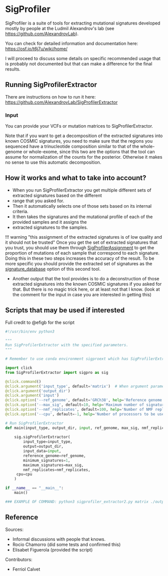 # SigProfiler

SigProfiler is a suite of tools for extracting mutational signatures developed mostly by people at the Ludmil
Alexandrov's lab (see <https://github.com/AlexandrovLab>).

You can check for detailed information and documentation here:
<https://osf.io/t6j7u/wiki/home/>

I will proceed to discuss some details on specific recommended usage that is probably not documented but
that can make a difference for the final results.

## Running SigProfilerExtractor

There are instructions on how to run it here:
<https://github.com/AlexandrovLab/SigProfilerExtractor>

### Input

You can provide your VCFs or mutation matrices to SigProfilerExtractor.

Note that if you want to get a decomposition of the extracted signatures into known COSMIC signatures, you need
to make sure that the regions you sequenced have a trinucleotide composition similar to that of the whole-genome
or whole-exome, since this two are the options that the tool can assume for normalization of the counts for
the posterior. Otherwise it makes no sense to use this automatic decomposition.

## How it works and what to take into account?

* When you run SigProfilerExtractor you get multiple different sets of extracted signatures based on the different
* range that you asked for.
* Then it automatically selects one of those sets based on its internal criteria.
* It then takes the signatures and the mutational profile of each of the provided samples and it assigns the
* extracted signatures to the samples.

!!! warning "this assignment of the extracted signatures is of low quality and it should not be trusted"
    Once you get the set of extracted signatures that you trust, you should use them through
    [SigProfilerAssignment](https://github.com/AlexandrovLab/SigProfilerAssignment) to get the proportion of
    mutations of each sample that correspond to each signature. Doing this in these two steps increases the
    accuracy of the result. To be more specific you should provide the extracted set of signatures as the
    [signature_database](https://github.com/AlexandrovLab/SigProfilerAssignment#:~:text=will%20be%20used.-,signature_database,-String) option of this second tool. <!-- markdownlint-disable MD013 -->

* Another output that the tool provides is to do a deconstruction of those extracted signatures into the known COSMIC signatures if you asked for that. But there is no magic trick here, or at least not that I know. (look at the comment for the input in case you are interested in getting this)

## Scripts that may be used if interested

Full credit to @efigb for the script

```python
#!/usr/bin/env python3

"""
Run SigProfilerExtractor with the specified parameters.
"""

# Remember to use conda environment sigproext which has SigProfilerExtractor module installed

import click
from SigProfilerExtractor import sigpro as sig

@click.command()
@click.argument('input_type', default='matrix')  # When argument parameter is not needed to be specified in the command
@click.argument('output_dir')                     
@click.argument('input')                           
@click.option('--ref_genome', default='GRCh38', help='Reference genome to use') # When option parameter has to be specified in the command
@click.option('--max_sig', default=10, help='Maximum number of signatures')
@click.option('--nmf_replicates', default=100, help='Number of NMF replicates')
@click.option('--cpu', default=-1, help='Number of processors to be used to extract the signatures. Default value will use all available processors, which may cause a memory error.')

# Run SigProfilerExtractor
def main(input_type, output_dir, input, ref_genome, max_sig, nmf_replicates, cpu):
    
    sig.sigProfilerExtractor(
        input_type=input_type,
        output=output_dir,
        input_data=input, 
        reference_genome=ref_genome,
        minimum_signatures=1,
        maximum_signatures=max_sig,
        nmf_replicates=nmf_replicates,
     cpu=cpu
    )

if __name__ == "__main__":
    main()

### EXAMPLE OF COMMAND: python3 sigprofiler_extractor2.py matrix ./output_dir count_matrix_wgs_20240821.txt --ref_genome GRCh38 --max_sig 10 --nmf_replicates 100 --cpu 10
```

## Reference

Sources:

* Informal discussions with people that knows.
* Rocio Chamorro (did some tests and confirmed this)
* Elisabet Figuerola (provided the script)

Contributors:

* Ferriol Calvet
